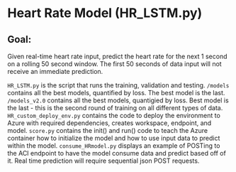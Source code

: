 # Heart Rate Model (HR_LSTM.py)
## Goal:
Given real-time heart rate input, predict the heart rate for the next 1 second on a rolling 50 second window. The first 50 seconds of data input will not receive an immediate prediction. 

`HR_LSTM.py` is the script that runs the training, validation and testing. 
`/models` contains all the best models, quantified by loss. The best model is the last. 
`/models_v2.0` contains all the best models, quantigied by loss. Best model is the last - this is the second round of training on all different types of data.
`HR_custom_deploy_env.py` contains the code to deploy the environment to Azure with required dependencies, creates workspace, endpoint, and model.
`score.py` contains the init() and run() code to teach the Azure container how to initialize the model and how to use input data to predict within the model.
`consume_HRmodel.py` displays an example of POSTing to the ACI endpoint to have the model consume data and predict based off of it. Real time prediction will require sequential json POST requests. 
